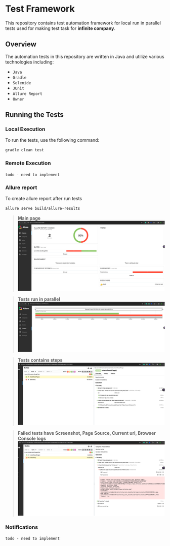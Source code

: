 # Test Framework

This repository contains test automation framework for local run in parallel tests used for making test task for **infinite company**.

## Overview

The automation tests in this repository are written in Java and utilize various technologies including:
- `Java`
- `Gradle`
- `Selenide`
- `JUnit`
- `Allure Report`
- `Owner`

## Running the Tests

### Local Execution

To run the tests, use the following command:
```bash
gradle clean test
```

### Remote Execution
```todo - need to implement```

### Allure report

To create allure report after run tests
```bash
allure serve build/allure-results
```

>**Main page**
&nbsp;
![Allure](src/test/resources/images/AllureOverview.jpg)

>**Tests run in parallel**
&nbsp;
![Allure](src/test/resources/images/AllureTimeline.jpg)

>**Tests contains steps**
> &nbsp;
![Allure](src/test/resources/images/AllureSteps.jpg)

>**Failed tests have Screenshot, Page Source, Current url, Browser Console logs**
&nbsp;
![Allure](src/test/resources/images/AllureAttachmentsAtTheFailedTest.jpg)

### Notifications
```todo - need to implement```